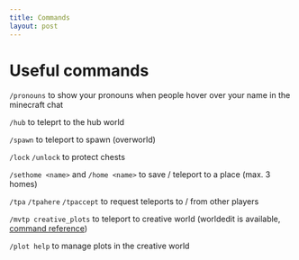 ```yaml
---
title: Commands
layout: post
---
```

# Useful commands
`/pronouns` to show your pronouns when people hover over your name in the minecraft chat 

`/hub` to teleprt to the hub world

`/spawn` to teleport to spawn (overworld)

`/lock` `/unlock` to protect chests 

`/sethome <name>` and `/home <name>` to save / teleport to a place (max. 3 homes)

`/tpa` `/tpahere` `/tpaccept` to request teleports to / from other players

`/mvtp creative_plots` to teleport to creative world (worldedit is available, [command reference](https://wiki.intellectualsites.com/FastAsyncWorldEdit/Commands))

`/plot help` to manage plots in the creative world